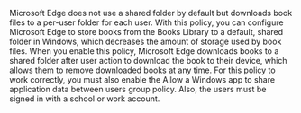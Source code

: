 Microsoft Edge does not use a shared folder by default but downloads book files to a per-user folder for each user. With this policy, you can configure Microsoft Edge to store books from the Books Library to a default, shared folder in Windows, which decreases the amount of storage used by book files. When you enable this policy, Microsoft Edge downloads books to a shared folder after user action to download the book to their device, which allows them to remove downloaded books at any time. For this policy to work correctly, you must also enable the Allow a Windows app to share application data between users group policy.  Also, the users must be signed in with a school or work account.